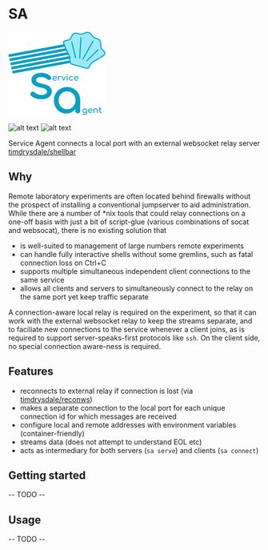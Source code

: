 # SA
![alt text][logo]

![alt text][status]
![alt text][coverage]

Service Agent connects a local port with an external websocket relay server [timdrysdale/shellbar](https://github.com/timdrysdale/shellbar)

## Why

Remote laboratory experiments are often located behind firewalls without the prospect of installing a conventional jumpserver to aid administration. While there are a number of *nix tools that could relay connections on a one-off basis with just a bit of script-glue (various combinations of socat and websocat), there is no existing solution that

+ is well-suited to management of large numbers remote experiments
+ can handle fully interactive shells without some gremlins, such as fatal connection loss on Ctrl+C
+ supports multiple simultaneous independent client connections to the same service
+ allows all clients and servers to simultaneously connect to the relay on the same port yet keep traffic separate

A connection-aware local relay is required on the experiment, so that it can work with the external websocket relay to keep the streams separate, and to faciliate new connections to the service whenever a client joins, as is required to support server-speaks-first protocols like ```ssh```. On the client side, no special connection aware-ness is required.

## Features

+ reconnects to external relay if connection is lost (via [timdrysdale/reconws](https://github.com/timdrysdale/reconws))
+ makes a separate connection to the local port for each unique connection id for which messages are received
+ configure local and remote addresses with environment variables (container-friendly)
+ streams data (does not attempt to understand EOL etc)
+ acts as intermediary for both servers (```sa serve```) and clients (```sa connect```)

## Getting started

-- TODO --

## Usage

-- TODO --


[status]: https://img.shields.io/badge/alpha-in%20development-red "Alpha status; in development"
[coverage]: https://img.shields.io/badge/coverage-00%25-orange "Test coverage NA"
[logo]: ./img/logo.png "sa logo - shell with multiple connections"